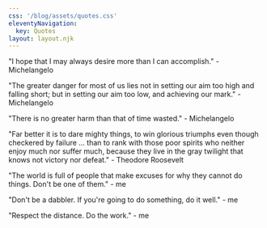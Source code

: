 ```yaml
---
css: '/blog/assets/quotes.css'
eleventyNavigation:
  key: Quotes
layout: layout.njk
---
```


"I hope that I may always desire more than I can accomplish." - Michelangelo

"The greater danger for most of us lies not in
setting our aim too high and falling short;
but in setting our aim too low, and achieving our mark." - Michelangelo

"There is no greater harm than that of time wasted." - Michelangelo

"Far better it is to dare mighty things,
to win glorious triumphs even though checkered by failure ...
than to rank with those poor spirits who neither enjoy much nor suffer much,
because they live in the gray twilight that knows not victory nor defeat." -
Theodore Roosevelt

"The world is full of people that make excuses for
why they cannot do things. Don't be one of them." - me

"Don't be a dabbler. If you're going to do something, do it well." - me

"Respect the distance. Do the work." - me
